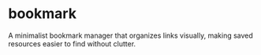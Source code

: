 # bookmark
A minimalist bookmark manager that organizes links visually, making saved resources easier to find without clutter.
